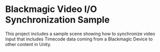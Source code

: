 # Blackmagic Video I/O Synchronization Sample

This project includes a sample scene showing how to synchronize video input that includes Timecode data coming from a Blackmagic Device to other content in Unity.
